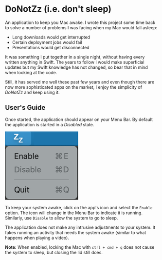 # DoNotZz (i.e. don't sleep)

An application to keep you Mac awake. I wrote this project some time back to solve a number of problems I was facing when my Mac would fall asleep:

* Long downloads would get interrupted
* Certain deployment jobs would fail
* Presentations would get disconnected

It was something I put together in a single night, without having every written anything in Swift. The years to follow I would make superficial updates but my Swift knowledge has not changed, so bear that in mind when looking at the code.

Still, it has served me well these past few years and even though there are now more sophisticated apps on the market, I enjoy the simplicity of _DoNotZz_ and keep using it.

## User's Guide

Once started, the application should appear on your Menu Bar. By default the application is started in a _Disabled_ state.

![preview](./preview.png)

To keep your system awake, click on the app's icon and select the `Enable` option. The icon will change in the Menu Bar to indicate it is running. Similarly, use `Disable` to allow the system to go to sleep.

The application does not make any intrusive adjustments to your system. It fakes running an activity that needs the system awake (similar to what happens when playing a video).

**Note:** When enabled, locking the Mac with `ctrl + cmd + q` does not cause the system to sleep, but closing the lid still does.
